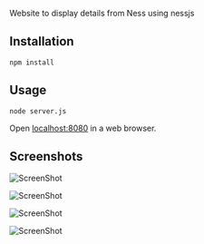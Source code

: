Website to display details from Ness using nessjs

Installation
------------

    npm install


Usage
-------------------

    node server.js

Open [localhost:8080](http://localhost:8080) in a web browser.

Screenshots
-----------

![ScreenShot](http://i.imgur.com/S3zOqvU.jpg)

![ScreenShot](http://i.imgur.com/rJN2X2l.jpg)

![ScreenShot](http://i.imgur.com/N3UIP3H.jpg)

![ScreenShot](http://i.imgur.com/hdas7AB.jpg)